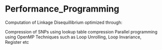 # Performance_Programming

Computation of Linkage Disequillibrium optimized through:

  Compression of SNPs using lookup table compression
  Parallel programming using OpenMP 
  Techniques such as Loop Unrolling, Loop Invariance, Register etc
